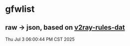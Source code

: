 # gfwlist
## raw -> json, based on [v2ray-rules-dat](https://github.com/Loyalsoldier/v2ray-rules-dat)
Thu Jul  3 06:00:44 PM CST 2025

